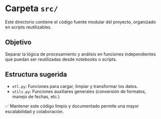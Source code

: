 # Carpeta `src/`

Este directorio contiene el código fuente modular del proyecto, organizado en scripts reutilizables.

## Objetivo

Separar la lógica de procesamiento y análisis en funciones independientes que puedan ser reutilizadas desde notebooks o scripts.

## Estructura sugerida

- `etl.py`: Funciones para cargar, limpiar y transformar los datos.
- `utils.py`: Funciones auxiliares generales (conversión de formatos, manejo de fechas, etc.)

✅ Mantener este código limpio y documentado permite una mayor escalabilidad y colaboración.
